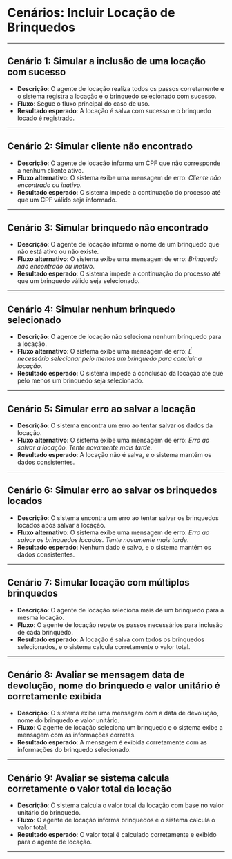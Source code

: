 # Cenários: Incluir Locação de Brinquedos

---

## Cenário 1: Simular a inclusão de uma locação com sucesso

- **Descrição**: O agente de locação realiza todos os passos corretamente e o sistema registra a locação e o brinquedo selecionado com sucesso.
- **Fluxo**: Segue o fluxo principal do caso de uso.
- **Resultado esperado**: A locação é salva com sucesso e o brinquedo locado é registrado.

---

## Cenário 2: Simular cliente não encontrado

- **Descrição**: O agente de locação informa um CPF que não corresponde a nenhum cliente ativo.
- **Fluxo alternativo**: O sistema exibe uma mensagem de erro: *Cliente não encontrado ou inativo*.
- **Resultado esperado**: O sistema impede a continuação do processo até que um CPF válido seja informado.

---

## Cenário 3: Simular brinquedo não encontrado

- **Descrição**: O agente de locação informa o nome de um brinquedo que não está ativo ou não existe.
- **Fluxo alternativo**: O sistema exibe uma mensagem de erro: *Brinquedo não encontrado ou inativo*.
- **Resultado esperado**: O sistema impede a continuação do processo até que um brinquedo válido seja selecionado.

---

## Cenário 4: Simular nenhum brinquedo selecionado

- **Descrição**: O agente de locação não seleciona nenhum brinquedo para a locação.
- **Fluxo alternativo**: O sistema exibe uma mensagem de erro: *É necessário selecionar pelo menos um brinquedo para concluir a locação*.
- **Resultado esperado**: O sistema impede a conclusão da locação até que pelo menos um brinquedo seja selecionado.

---

## Cenário 5: Simular erro ao salvar a locação

- **Descrição**: O sistema encontra um erro ao tentar salvar os dados da locação.
- **Fluxo alternativo**: O sistema exibe uma mensagem de erro: *Erro ao salvar a locação. Tente novamente mais tarde*.
- **Resultado esperado**: A locação não é salva, e o sistema mantém os dados consistentes.

---

## Cenário 6: Simular erro ao salvar os brinquedos locados

- **Descrição**: O sistema encontra um erro ao tentar salvar os brinquedos locados após salvar a locação.
- **Fluxo alternativo**: O sistema exibe uma mensagem de erro: *Erro ao salvar os brinquedos locados. Tente novamente mais tarde*.
- **Resultado esperado**: Nenhum dado é salvo, e o sistema mantém os dados consistentes.

---

## Cenário 7: Simular locação com múltiplos brinquedos

- **Descrição**: O agente de locação seleciona mais de um brinquedo para a mesma locação.
- **Fluxo**: O agente de locação repete os passos necessários para inclusão de cada brinquedo.
- **Resultado esperado**: A locação é salva com todos os brinquedos selecionados, e o sistema calcula corretamente o valor total.

---

## Cenário 8: Avaliar se mensagem data de devolução, nome do brinquedo e valor unitário é corretamente exibida

- **Descrição**: O sistema exibe uma mensagem com a data de devolução, nome do brinquedo e valor unitário.
- **Fluxo**: O agente de locação seleciona um brinquedo e o sistema exibe a mensagem com as informações corretas.
- **Resultado esperado**: A mensagem é exibida corretamente com as informações do brinquedo selecionado.

---

## Cenário 9: Avaliar se sistema calcula corretamente o valor total da locação

- **Descrição**: O sistema calcula o valor total da locação com base no valor unitário do brinquedo.
- **Fluxo**: O agente de locação informa brinquedos e o sistema calcula o valor total.
- **Resultado esperado**: O valor total é calculado corretamente e exibido para o agente de locação.

---
